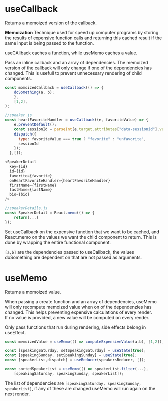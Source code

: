 # useCallback

Returns a memoized version of the callback.

**Memoization**
Technique used for speed up computer programs by storing the results of expensive function calls and 
returning this cached result if the same input is being passed to the function.

useCAllback caches a function, while useMemo caches a value.

Pass an inline callback and an array of dependencies.
The memoized version of the callback will only change if one of the dependencies has changed. This is usefull
to prevent unnecessary rendering of child components.

```javascript
const momoizedCallback = useCallback(() => {
    doSomething(a, b);
    },
    [1,2],
);
```
```javascript
//speaker.js
const heartFavoriteHandler = useCallback((e, favoriteValue) => {
    e.preventDefault();
    const sessionId = parseInt(e.target.attributes["data-sessionid"].value);
    dispatch({
      type: favoriteValue === true ? "favorite" : "unfavorite",
      sessionId
    });
  },[]);

<SpeakerDetail
  key={id}
  id={id}
  favorite={favorite}
  onHeartFavoriteHandler={heartFavoriteHandler}
  firstName={firstName}
  lastName={lastName}
  bio={bio}
/>

//speakerDetails.js
const SpeakerDetail = React.memo(() => {
    return(...)
});
```

Set useCallback on the expensive function that we want to be cached, and React.memo on the values we want
the child component to return. This is done by wrapping the entire functional component.

`[a,b]` are the dependencies passed to useCallback, the values doSomething are dependent on that are not passed as arguments.

# useMemo

Returns a momoized value.

When passing a create function and an array of dependencies, useMemo will only recompute memoized value when on of the 
dependenzies has changed. This helps preventing expensive calculations of every render.\
If no value is provided, a new value will be computed on every render.

Only pass functions that run during rendering, side effects belong in useEffect.

```javascript
const memoizedValue = useMemo(() => computeExpensiveValue(a,b), [1,2]);
```

```javascript
const [speakingSaturday, setSpeakingSaturday] = useState(true);
const [speakingSunday, setSpeakingSunday] = useState(true);
const [speakerList,dispatch] = useReducer(speakersReducer, []);

const sortedSpeakerList = useMemo(() => speakerList.filter(...),
    [speakingSaturday, speakingSunday, speakerList]);
```
The list of dependencies are `[speakingSaturday, speakingSunday, speakerList]`, if any of these are changed useMemo will run again
on the next render.